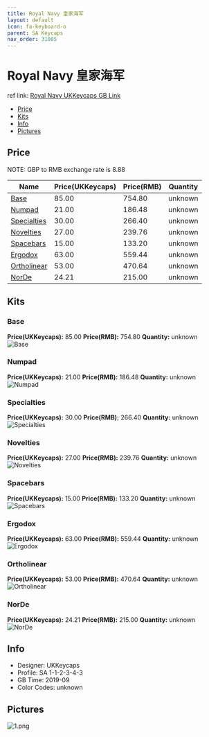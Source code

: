 ```yaml
---
title: Royal Navy 皇家海军
layout: default
icon: fa-keyboard-o
parent: SA Keycaps
nav_order: 31005
---
```


# Royal Navy 皇家海军

ref link: [Royal Navy UKKeycaps GB Link](http://www.mechsupply.co.uk/product/sa-royal-navy)

* [Price](#price)
* [Kits](#kits)
* [Info](#info)
* [Pictures](#pictures)


## Price  
NOTE: GBP to RMB exchange rate is 8.88

| Name          | Price(UKKeycaps)    |  Price(RMB) | Quantity |
| ------------- | ------------ |  ---------- | -------- |
|[Base](#base)|85.00|754.80|unknown|
|[Numpad](#numpad)|21.00|186.48|unknown|
|[Specialties](#specialties)|30.00|266.40|unknown|
|[Novelties](#novelties)|27.00|239.76|unknown|
|[Spacebars](#spacebars)|15.00|133.20|unknown|
|[Ergodox](#ergodox)|63.00|559.44|unknown|
|[Ortholinear](#ortholinear)|53.00|470.64|unknown|
|[NorDe](#norde)|24.21|215.00|unknown|


## Kits
### Base
**Price(UKKeycaps):** 85.00    **Price(RMB):** 754.80    **Quantity:** unknown  
<img src="{{ 'assets/images/sa-keycaps/royalnavy/kits_pics/base.png' | relative_url }}" alt="Base" class="image featured">

### Numpad
**Price(UKKeycaps):** 21.00    **Price(RMB):** 186.48    **Quantity:** unknown  
<img src="{{ 'assets/images/sa-keycaps/royalnavy/kits_pics/numpad.png' | relative_url }}" alt="Numpad" class="image featured">

### Specialties
**Price(UKKeycaps):** 30.00    **Price(RMB):** 266.40    **Quantity:** unknown  
<img src="{{ 'assets/images/sa-keycaps/royalnavy/kits_pics/specialties.png' | relative_url }}" alt="Specialties" class="image featured">

### Novelties
**Price(UKKeycaps):** 27.00    **Price(RMB):** 239.76    **Quantity:** unknown  
<img src="{{ 'assets/images/sa-keycaps/royalnavy/kits_pics/novelties.png' | relative_url }}" alt="Novelties" class="image featured">

### Spacebars
**Price(UKKeycaps):** 15.00    **Price(RMB):** 133.20    **Quantity:** unknown  
<img src="{{ 'assets/images/sa-keycaps/royalnavy/kits_pics/spacebars.png' | relative_url }}" alt="Spacebars" class="image featured">

### Ergodox
**Price(UKKeycaps):** 63.00    **Price(RMB):** 559.44    **Quantity:** unknown  
<img src="{{ 'assets/images/sa-keycaps/royalnavy/kits_pics/ergodox.png' | relative_url }}" alt="Ergodox" class="image featured">

### Ortholinear
**Price(UKKeycaps):** 53.00    **Price(RMB):** 470.64    **Quantity:** unknown  
<img src="{{ 'assets/images/sa-keycaps/royalnavy/kits_pics/ortholinear.png' | relative_url }}" alt="Ortholinear" class="image featured">

### NorDe
**Price(UKKeycaps):** 24.21    **Price(RMB):** 215.00    **Quantity:** unknown  
<img src="{{ 'assets/images/sa-keycaps/royalnavy/kits_pics/norde.png' | relative_url }}" alt="NorDe" class="image featured">


## Info
* Designer: UKKeycaps
* Profile: SA 1-1-2-3-4-3
* GB Time: 2019-09
* Color Codes: unknown  


## Pictures
<img src="{{ 'assets/images/sa-keycaps/royalnavy/rendering_pics/1.png' | relative_url }}" alt="1.png" class="image featured">
